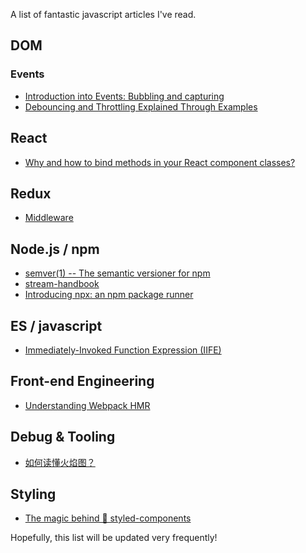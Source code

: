A list of fantastic javascript articles I've read.

## DOM
### Events
- [Introduction into Events: Bubbling and capturing](https://javascript.info/bubbling-and-capturing)
- [Debouncing and Throttling Explained Through Examples](https://css-tricks.com/debouncing-throttling-explained-examples/)
## React
- [Why and how to bind methods in your React component classes?](http://reactkungfu.com/2015/07/why-and-how-to-bind-methods-in-your-react-component-classes/)
## Redux
- [Middleware](http://redux.js.org/docs/advanced/Middleware.html)

## Node.js / npm
- [semver(1) -- The semantic versioner for npm](https://github.com/npm/node-semver/blob/master/README.md)
- [stream-handbook](https://github.com/substack/stream-handbook)
- [Introducing npx: an npm package runner](https://medium.com/@maybekatz/introducing-npx-an-npm-package-runner-55f7d4bd282b)

## ES / javascript
- [Immediately-Invoked Function Expression (IIFE)](http://benalman.com/news/2010/11/immediately-invoked-function-expression/)

## Front-end Engineering
- [Understanding Webpack HMR](https://www.andrewhfarmer.com/understanding-hmr/)

## Debug & Tooling
- [如何读懂火焰图？](http://www.ruanyifeng.com/blog/2017/09/flame-graph.html)

## Styling
- [The magic behind 💅 styled-components](https://mxstbr.blog/2016/11/styled-components-magic-explained/)

Hopefully, this list will be updated very frequently!

